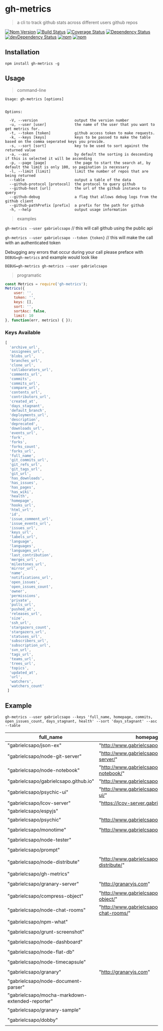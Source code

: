 # gh-metrics

> a cli to track github stats across different users github repos

[![Npm Version](https://img.shields.io/npm/v/gh-metrics.svg)](https://www.npmjs.com/package/gh-metrics)
[![Build Status](https://travis-ci.org/gabrielcsapo/gh-metrics.svg?branch=master)](https://travis-ci.org/gabrielcsapo/gh-metrics)
[![Coverage Status](https://lcov-server.gabrielcsapo.com/badge/github%2Ecom/gabrielcsapo/gh-metrics.svg)](https://lcov-server.gabrielcsapo.com/coverage/github%2Ecom/gabrielcsapo/gh-metrics)
[![Dependency Status](https://starbuck.gabrielcsapo.com/badge/github/gabrielcsapo/gh-metrics/status.svg)](https://starbuck.gabrielcsapo.com/github/gabrielcsapo/gh-metrics)
[![devDependency Status](https://starbuck.gabrielcsapo.com/badge/github/gabrielcsapo/gh-metrics/dev-status.svg)](https://starbuck.gabrielcsapo.com/github/gabrielcsapo/gh-metrics#info=devDependencies)
[![npm](https://img.shields.io/npm/dt/gh-metrics.svg)]()
[![npm](https://img.shields.io/npm/dm/gh-metrics.svg)]()

## Installation

`npm install gh-metrics -g`

## Usage

> command-line

```
Usage: gh-metrics [options]


Options:

  -V, --version                 output the version number
  -u, --user [user]             the name of the user that you want to get metrics for.
  -t, --token [token]           github access token to make requests.
  -k, --keys [keys]             keys to be passed to make the table based on the comma seperated keys you provide.
  -s, --sort [sort]             key to be used to sort against the returned value
  -a, --asc                     by default the sorting is descending if this is selected it will be ascending
  -p, --page [page]             the page to start the search at, by default the limit is only 100, so pagination is necessary
  -l, --limit [limit]           limit the number of repos that are being returned
  --table                       output a table of the data
  --github-protocol [protocol]  the protocol to query github
  --github-host [url]           the url of the github instance to query
  --github-debug                a flag that allows debug logs from the github client
  --github-pathPrefix [prefix]  a prefix for the path for github
  -h, --help                    output usage information
```

> examples

`gh-metrics --user gabrielcsapo` // this will call github using the public api

`gh-metrics --user gabrielcsapo --token {token}` // this will make the call with an authenticated token

Debugging any errors that occur during your call please preface with `DEBUG=gh-metrics` and example would look like

```
DEBUG=gh-metrics gh-metrics --user gabrielcsapo
```

> programatic

```javascript
const Metrics = require('gh-metrics');
Metrics({
    user: '',
    token: '',
    keys: [],
    sort: '',
    sortAsc: false,
    limit: 10
}, function(err, metrics) { });
```

### Keys Available

```javascript
[
  'archive_url',
  'assignees_url',
  'blobs_url',
  'branches_url',
  'clone_url',
  'collaborators_url',
  'comments_url',
  'commits',
  'commits_url',
  'compare_url',
  'contents_url',
  'contributors_url',
  'created_at',
  'days_stagnant',
  'default_branch',
  'deployments_url',
  'description',
  'deprecated',
  'downloads_url',
  'events_url',
  'fork',
  'forks',
  'forks_count',
  'forks_url',
  'full_name',
  'git_commits_url',
  'git_refs_url',
  'git_tags_url',
  'git_url',
  'has_downloads',
  'has_issues',
  'has_pages',
  'has_wiki',
  'health',
  'homepage',
  'hooks_url',
  'html_url',
  'id',
  'issue_comment_url',
  'issue_events_url',
  'issues_url',
  'keys_url',
  'labels_url',
  'language',
  'languages',
  'languages_url',
  'last_contribution',
  'merges_url',
  'milestones_url',
  'mirror_url',
  'name',
  'notifications_url',
  'open_issues',
  'open_issues_count',
  'owner',
  'permissions',
  'private',
  'pulls_url',
  'pushed_at',
  'releases_url',
  'size',
  'ssh_url',
  'stargazers_count',
  'stargazers_url',
  'statuses_url',
  'subscribers_url',
  'subscription_url',
  'svn_url',
  'tags_url',
  'teams_url',
  'trees_url',
  'topics',
  'updated_at',
  'url',
  'watchers',
  'watchers_count'
 ]
 ```

## Example

`gh-metrics --user gabrielcsapo --keys 'full_name, homepage, commits, open_issues_count, days_stagnant, health' --sort 'days_stagnant' --asc --table`

| full_name                                       | homepage                                       | commits | open_issues_count | days_stagnant | health |
| ----------------------------------------------- | ---------------------------------------------- | ------- | ----------------- | ------------- | ------ |
| "gabrielcsapo/json-ex"                          | "http://www.gabrielcsapo.com/json-ex/"         | 6       | 0                 | 1             | "🌞"   |
| "gabrielcsapo/node-git-server"                  | "http://www.gabrielcsapo.com/node-git-server/" | 27      | 2                 | 6             | "🌞"   |
| "gabrielcsapo/node-notebook"                    | "http://www.gabrielcsapo.com/node-notebook/"   | 144     | 2                 | 7             | "🌞"   |
| "gabrielcsapo/gabrielcsapo.github.io"           | "http://www.gabrielcsapo.com"                  | 77      | 2                 | 7             | "🌞"   |
| "gabrielcsapo/psychic-ui"                       | "http://www.gabrielcsapo.com/psychic-ui/"      | 130     | 1                 | 10            | "🌞"   |
| "gabrielcsapo/lcov-server"             | "https://lcov-server.gabrielcsapo.com/"  | 80      | 7                 | 21            | "🌞"   |
| "gabrielcsapo/espyjs"                           |                                                | 6       | 0                 | 27            | "🌞"   |
| "gabrielcsapo/psychic"                          | "http://www.gabrielcsapo.com/psychic/"         | 8       | 2                 | 45            | "⛅️"   |
| "gabrielcsapo/monotime"                         | "http://www.gabrielcsapo.com/monotime/"        | 5       | 0                 | 51            | "⛅️"   |
| "gabrielcsapo/node-tester"                      |                                                | 4       | 0                 | 95            | "🌩"   |
| "gabrielcsapo/prompt"                           |                                                | 17      | 0                 | 99            | "🌩"   |
| "gabrielcsapo/node-distribute"                  | "http://www.gabrielcsapo.com/node-distribute/" | 124     | 7                 | 101           | "🌩"   |
| "gabrielcsapo/gh-metrics"                   |                                                | 40      | 2                 | 131           | "🌩"   |
| "gabrielcsapo/granary-server"                   | "http://granaryjs.com"                         | 168     | 1                 | 135           | "🌩"   |
| "gabrielcsapo/compress-object"                  | "http://www.gabrielcsapo.com/compress-object/" | 22      | 1                 | 141           | "🌩"   |
| "gabrielcsapo/node-chat-rooms"                  | "http://www.gabrielcsapo.com/node-chat-rooms/" | 71      | 1                 | 148           | "🌩"   |
| "gabrielcsapo/npm-what"                         |                                                | 33      | 3                 | 149           | "🌩"   |
| "gabrielcsapo/grunt-screenshot"                 |                                                | 53      | 1                 | 170           | "🌩"   |
| "gabrielcsapo/node-dashboard"                   |                                                | 79      | 2                 | 259           | "🌩"   |
| "gabrielcsapo/node-flat-db"                     |                                                | 226     | 0                 | 264           | "🌩"   |
| "gabrielcsapo/node-timecapsule"                 |                                                | 7       | 0                 | 271           | "🌩"   |
| "gabrielcsapo/granary"                          | "http://granaryjs.com"                         | 65      | 0                 | 291           | "🌩"   |
| "gabrielcsapo/node-document-parser"             |                                                | 10      | 0                 | 301           | "🌩"   |
| "gabrielcsapo/mocha-markdown-extended-reporter" |                                                | 2       | 0                 | 317           | "🌩"   |
| "gabrielcsapo/granary-sample"                   |                                                | 5       | 0                 | 376           | "🌩"   |
| "gabrielcsapo/dobby"                            |                                                | 11      | 0                 | 645           | "🌩"   |
